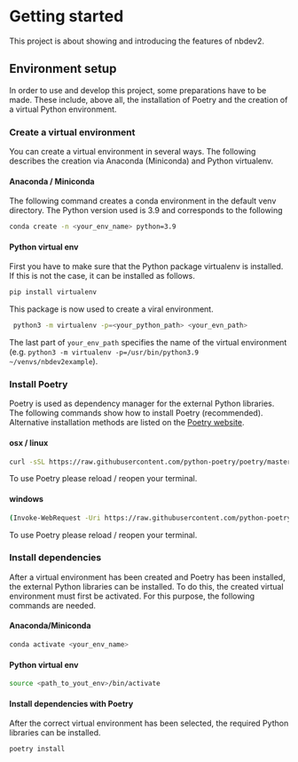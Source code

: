 Getting started
================

<!-- WARNING: THIS FILE WAS AUTOGENERATED! DO NOT EDIT! -->

This project is about showing and introducing the features of nbdev2.

## Environment setup

In order to use and develop this project, some preparations have to be
made. These include, above all, the installation of Poetry and the
creation of a virtual Python environment.

### Create a virtual environment

You can create a virtual environment in several ways. The following
describes the creation via Anaconda (Miniconda) and Python virtualenv.

#### Anaconda / Miniconda

The following command creates a conda environment in the default venv
directory. The Python version used is 3.9 and corresponds to the
following

``` bash
conda create -n <your_env_name> python=3.9
```

#### Python virtual env

First you have to make sure that the Python package virtualenv is
installed. If this is not the case, it can be installed as follows.

``` bash
pip install virtualenv
```

This package is now used to create a viral environment.

``` bash
 python3 -m virtualenv -p=<your_python_path> <your_evn_path>
```

The last part of `your_env_path` specifies the name of the virtual
environment
(e.g. `python3 -m virtualenv -p=/usr/bin/python3.9 ~/venvs/nbdev2example`).

### Install Poetry

Poetry is used as dependency manager for the external Python libraries.
The following commands show how to install Poetry (recommended).
Alternative installation methods are listed on the [Poetry
website](https://python-poetry.org/docs/#installation).

#### osx / linux

``` bash
curl -sSL https://raw.githubusercontent.com/python-poetry/poetry/master/get-poetry.py | python -
```

To use Poetry please reload / reopen your terminal.

#### windows

``` bash
(Invoke-WebRequest -Uri https://raw.githubusercontent.com/python-poetry/poetry/master/get-poetry.py -UseBasicParsing).Content | python -
```

To use Poetry please reload / reopen your terminal.

### Install dependencies

After a virtual environment has been created and Poetry has been
installed, the external Python libraries can be installed. To do this,
the created virtual environment must first be activated. For this
purpose, the following commands are needed.

#### Anaconda/Miniconda

``` bash
conda activate <your_env_name>
```

#### Python virtual env

``` bash
source <path_to_yout_env>/bin/activate
```

#### Install dependencies with Poetry

After the correct virtual environment has been selected, the required
Python libraries can be installed.

``` bash
poetry install
```
